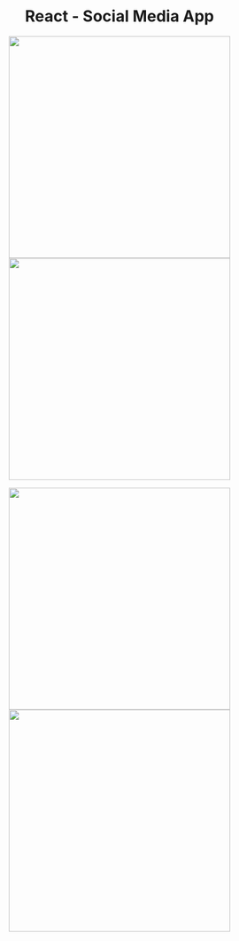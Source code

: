 <h1 align="center">
   React - Social Media App
</h1>

<p align="center">
  <img src="https://github.com/ozkannbuyuk/react-exercises/assets/111967202/d0ed5fb0-1312-49fe-b920-899108c768e5" width="400" />
  <img src="https://github.com/ozkannbuyuk/react-exercises/assets/111967202/0de0679e-c5d8-4b46-a5a0-b40696de5721" width="400" />
</p>

<p align="center">
  <img src="https://github.com/ozkannbuyuk/react-exercises/assets/111967202/c2805f97-3c26-4d74-bfe1-c8aa77ea6689" width="400" />
  <img src="https://github.com/ozkannbuyuk/react-exercises/assets/111967202/a62d6a38-c033-4468-8a6a-0b7d9566d267" width="400" />
</p>
